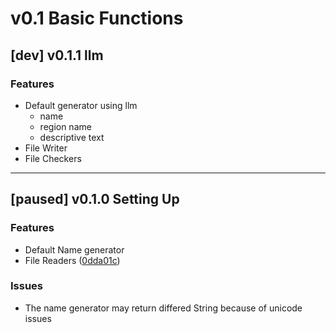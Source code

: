 # v0.1 Basic Functions

## [dev] v0.1.1 llm

### Features

* Default generator using llm
    * name
    * region name
    * descriptive text
* File Writer
* File Checkers

---

## [paused] v0.1.0 Setting Up

### Features

* Default Name generator
* File Readers ([0dda01c](https://github.com/Scorpio4938/scribe/commit/0dda01c4f3eb55d1878ccf1aa33a58e4afe20ba4))

### Issues

* The name generator may return differed String because of unicode issues